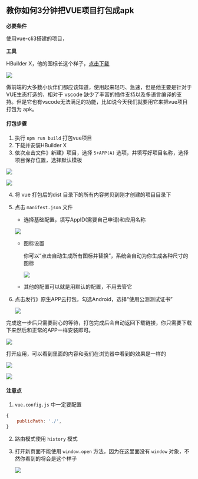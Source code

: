 ## 教你如何3分钟把VUE项目打包成apk

**必要条件**

使用vue-cli3搭建的项目，

**工具**

HBuilder X，他的图标长这个样子，[点击下载](https://www.dcloud.io/hbuilderx.html)

![](https://www.dengzhanyong.com/PHP/images/1604320508.png)

做前端的大多数小伙伴们都应该知道，使用起来轻巧、急速，但是他主要是针对于VUE生态打造的，相对于 vscode 缺少了丰富的插件支持以及多语言编译的支持。但是它也有vscode无法满足的功能，比如说今天我们就要用它来把vue项目打包为 apk。

#### 打包步骤

1. 执行 `npm run build` 打包vue项目
2. 下载并安装HBuilder X
3. 依次点击文件》新建》项目，选择 `5+APP(A)` 选项，并填写好项目名称，选择项目保存位置，选择默认模板

![](https://www.dengzhanyong.com/PHP/images/1604321138.png)

![](https://www.dengzhanyong.com/PHP/images/1604321513.png)

4. 将 vue 打包后的dist 目录下的所有内容拷贝到刚才创建的项目目录下

5. 点击 `manifest.json` 文件

   - 选择基础配置，填写AppID(需要自己申请)和应用名称

   ![](https://www.dengzhanyong.com/PHP/images/1604321654.png)

   - 图标设置

     你可以“点击自动生成所有图标并替换”，系统会自动为你生成各种尺寸的图标

     ![](https://www.dengzhanyong.com/PHP/images/1604321842.png)

   - 其他的配置可以就是用默认的配置，不用去管它

6. 点击发行》原生APP云打包，勾选Android，选择“使用公测测试证书”

   ![](https://www.dengzhanyong.com/PHP/images/1604322025.png)



完成这一步后只需要耐心的等待，打包完成后会自动返回下载链接，你只需要下载下来然后和正常的APP一样安装即可。

![](https://www.dengzhanyong.com/PHP/images/1604389530.png)



打开应用，可以看到里面的内容和我们在浏览器中看到的效果是一样的

![](https://www.dengzhanyong.com/PHP/images/1604322334.jpg)

![](https://www.dengzhanyong.com/PHP/images/1604322322.jpg)



#### 注意点

1.  `vue.config.js` 中一定要配置

   ```javascript
   {
       publicPath: './',
   }
   ```

2. 路由模式使用 `history` 模式

3. 打开新页面不能使用 `window.open` 方法，因为在这里面没有 `window` 对象，不然你看到的将会是这个样子

   ![](https://www.dengzhanyong.com/PHP/images/1604389757.png)



